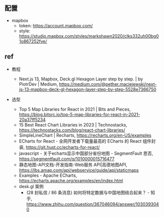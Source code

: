 ## 配置

- mapbox
    - token: https://account.mapbox.com/
    - style: https://studio.mapbox.com/styles/markshawn2020/clks332uh00bg01o867252fve/

## ref

- 教程
    - Next.js 13, Mapbox, Deck.gl Hexagon Layer step by step. | by PiotrDev |
      Medium, https://medium.com/@pether.maciejewski/next-js-13-mapbox-deck-gl-hexagon-layer-step-by-step-5528e7366750

- 选型
    - Top 5 Map Libraries for React in 2021 | Bits and
      Pieces, https://blog.bitsrc.io/top-5-map-libraries-for-react-in-2021-20a37ff5234
    - 15 Best React Chart Libraries in 2023 | Technostacks, https://technostacks.com/blog/react-chart-libraries/
    - SimpleLineChart | Recharts, https://recharts.org/en-US/examples
    - ECharts for React - 全网开发者下载量最高的 ECharts 的 React 组件封装, https://git.hust.cc/echarts-for-react/
    - javascript - 关于echarts显示中国部分省份地图 - SegmentFault 思否, https://segmentfault.com/q/1010000015716477
    - 静态地图-API文档-开发指南-Web服务 API|高德地图API, https://lbs.amap.com/api/webservice/guide/api/staticmaps
    - Examples - Apache ECharts, https://echarts.apache.org/examples/en/index.html
    - desk.gl 案例
        - (28 封私信 / 86 条消息) 如何将特定数据与中国地图结合起来？ -
          知乎, https://www.zhihu.com/question/367046094/answer/1030393040
